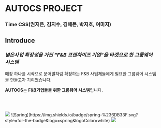 # AUTOCS PROJECT

### Time CSS(권지은, 김지수, 김해든, 박지호, 여미지)

## Introduce

### *넓은사업 확장성을 가진 “F&B 프랜차이즈 기업”을 타겟으로 한 그룹웨어 시스템*

매장 하나를 시작으로  문어발처럼 확장하는 F&B 사업체들에게 필요한 그룹웨어 시스템을 만들고자 기획했습니다.

**AUTOCS**는 **F&B기업들을 위한 그룹웨어 시스템**입니다.

<br><br>
<div>
  <img src="https://capsule-render.vercel.app/api?type=shark&color=auto&height=300&section=header&text=AUTOCS&fontSize=90" />
  ![Spring](https://img.shields.io/badge/spring-%236DB33F.svg?style=for-the-badge&logo=spring&logoColor=white)
  <img src="https://capsule-render.vercel.app/api?type=shark&color=auto&height=300&section=footer" />
</div>
